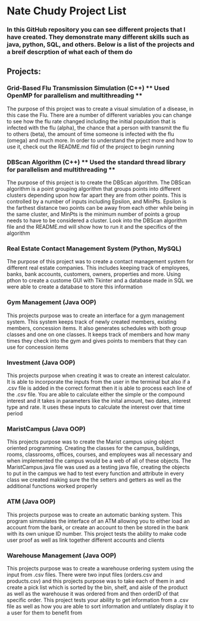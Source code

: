 # Nate Chudy Project List
### In this GitHub repository you can see different projects that I have created. They demonstrate many different skills such as java, python, SQL, and others. Below is a list of the projects and a breif descrption of what each of them do

## Projects:

### Grid-Based Flu Transmission Simulation (C++) ** Used OpenMP for parallelism and multithreading **
The purpose of this project was to create a visual simulation of a disease, in this case the Flu. There are a number of different variables you can change to see how the flu rate changed including the initial population that is infected with the flu (alpha), the chance that a person with transmit the flu to others (beta), the amount of time someone is infected with the flu (omega) and much more. In order to understand the prject more and how to use it, check out the README.md fild of the project to begin running

### DBScan Algorithm (C++) ** Used the standard thread library for parallelism and multithreading **
The purpose of this project is to create the DBScan algorithm. The DBScan algorithm is a point grouping algorithm that groups points into different clusters depending upon how far apart they are from other points. This is controlled by a number of inputs including Epsilon, and MinPts. Epsilon is the farthest distance two points can be away from each other while being in the same cluster, and MinPts is the minimum number of points a group needs to have to be considered a cluster. Look into the DBScan algorithm file and the README.md will show how to run it and the specifics of the algorithm

### Real Estate Contact Management System (Python, MySQL)
The purpose of this project was to create a contact management system for different real estate companies. This includes keeping track of employees, banks, bank accounts, customers, owners, properties and more. Using pthon to create a custome GUI with Tkinter and a database made in SQL we were able to create a database to store this information

### Gym Management (Java OOP)
This projects purpose was to create an interface for a gym management system. This system keeps track of newly created members, existing members, concession items. It also generates schedules with both group classes and one on one classes. It keeps track of members and how many times they check into the gym and gives points to members that they can use for concession items

### Investment (Java OOP)
This projects purpose when creating it was to create an interest calculator. It is able to incorporate the inputs from the user in the terminal but also if a .csv file is added in the correct format then it is able to process each line of the .csv file. You are able to calculate either the simple or the compound interest and it takes in parameters like the inital amount, two dates, interest type and rate. It uses these inputs to calculate the interest over that time period

### MaristCampus (Java OOP)
This projects purpose was to create the Marist campus using object oriented programming. Creating the classes for the campus, buildings, rooms, classrooms, offices, courses, and employees was all necessary and when implemented the campus would be a web of all of these objects. The MaristCampus.java file was used as a testing java file, creating the objects to put in the campus we had to test every function and attribute in every class we created making sure the the setters and getters as well as the additional functions worked properly

### ATM (Java OOP)
This projects purpose was to create an automatic banking system. This program simmulates the interface of an ATM allowing you to either load an account from the bank, or create an account to then be stored in the bank with its own unique ID number. This project tests the ability to make code user proof as well as link together different accounts and clients

### Warehouse Management (Java OOP)
This projects purpose was to create a warehouse ordering system using the input from .csv files. There were two input files (orders.csv and products.csv) and this projects purpose was to take each of them in and create a pick list which is sorted by the bin, shelf, and aisle of the product as well as the warehouse it was ordered from and then orderID of that specific order. This project tests your ability to get information from a .csv file as well as how you are able to sort information and untilately display it to a user for them to benefit from
